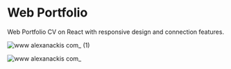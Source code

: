# Web Portfolio

Web Portfolio CV on React with responsive design and connection features.

![www alexanackis com_ (1)](https://github.com/anackis/Portfolio/assets/61510461/56abecbc-700e-4df2-8476-6ce5e420b968)

![www alexanackis com_](https://github.com/anackis/Portfolio/assets/61510461/c421ffc4-1bee-4c2a-9bea-1a23f26d077f)

